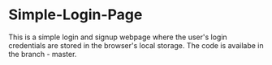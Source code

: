 # Simple-Login-Page
This is a simple login and signup webpage where the user's login credentials are stored in the browser's local storage.
The code is availabe in the branch - master.
